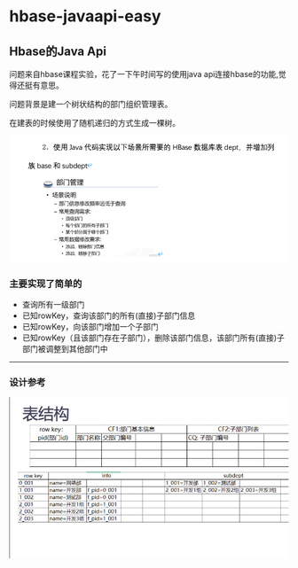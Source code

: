 # hbase-javaapi-easy
## Hbase的Java Api
问题来自hbase课程实验，花了一下午时间写的使用java api连接hbase的功能,觉得还挺有意思。

问题背景是建一个树状结构的部门组织管理表。

在建表的时候使用了随机递归的方式生成一棵树。

![](1.png)







### 主要实现了简单的

+ 	查询所有一级部门
+ 	已知rowKey，查询该部门的所有(直接)子部门信息
+  已知rowKey，向该部门增加一个子部门
+  已知rowKey（且该部门存在子部门），删除该部门信息，该部门所有(直接)子部门被调整到其他部门中

---



### 设计参考

![](2.png)

